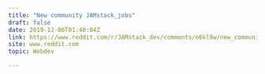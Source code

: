 ```yaml
---
title: "New community JAMstack_jobs"
draft: false
date: 2019-12-06T01:40:04Z
link: https://www.reddit.com/r/JAMstack_dev/comments/e6kl9w/new_community_jamstack_jobs/?utm_medium=RSS&utm_source=hune
site: www.reddit.com
topic: Webdev  

---
```

